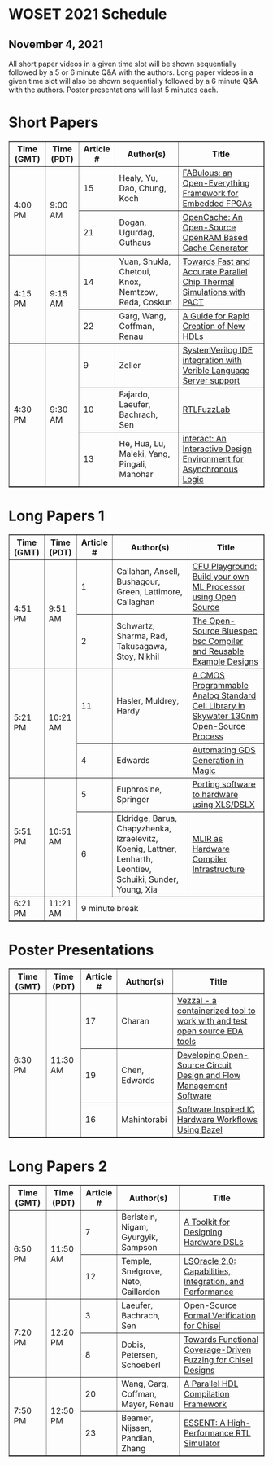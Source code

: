 # WOSET 2021 Schedule
## November 4, 2021
All short paper videos in a given time slot will be shown sequentially followed by a 5 or 6 minute Q&A with the authors. Long paper videos in a given time slot will also be shown sequentially followed by a 6 minute Q&A with the authors. Poster presentations will last 5 minutes each.


# Short Papers

<table border="1">
<thead>
<tr>
<th>Time (GMT)</th>
<th>Time (PDT)</th>
<th>Article #</th>
<th>Author(s)</th>
<th>Title</th>
</tr>
</thead>
<tbody>
<tr>
<td rowspan=2>4:00 PM</td>
<td rowspan=2>9:00 AM</td>
<td>15</td>
<td>Healy, Yu, Dao, Chung, Koch</td>
<td><a href="https://woset-workshop.github.io/WOSET2021.html#article-15">FABulous: an Open-Everything Framework for Embedded FPGAs</a></td>
</tr>
<tr>
<td>21</td>
<td>Dogan, Ugurdag, Guthaus</td>
<td><a href="https://woset-workshop.github.io/WOSET2021.html#article-21">OpenCache: An Open-Source OpenRAM Based Cache Generator</a></td>
</tr>
<tr>
<td rowspan=2>4:15 PM</td>
<td rowspan=2>9:15 AM</td>
<td>14</td>
<td>Yuan, Shukla, Chetoui, Knox, Nemtzow, Reda,  Coskun</td>
<td><a href="https://woset-workshop.github.io/WOSET2021.html#article-14">Towards Fast and Accurate Parallel Chip Thermal Simulations with PACT</a></td>
</tr>
<tr>
<td>22</td>
<td>Garg, Wang, Coffman, Renau</td>
<td><a href="https://woset-workshop.github.io/WOSET2021.html#article-22">A Guide for Rapid Creation of New HDLs</a></td>
</tr>
<tr>
<td rowspan=3>4:30 PM</td>
<td rowspan=3>9:30 AM</td>
<td>9</td>
<td>Zeller</td>
<td><a href="https://woset-workshop.github.io/WOSET2021.html#article-9">SystemVerilog IDE integration with Verible Language Server support</a></td>
</tr>
<tr>
<td>10</td>
<td>Fajardo, Laeufer, Bachrach, Sen</td>
<td><a href="https://woset-workshop.github.io/WOSET2021.html#article-10">RTLFuzzLab</a></td>
</tr>
<tr>
<td>13</td>
<td>He, Hua, Lu, Maleki, Yang, Pingali, Manohar</td>
<td><a href="https://woset-workshop.github.io/WOSET2021.html#article-13">interact: An Interactive Design Environment for Asynchronous Logic</a></td>
</tr>
</tbody>
</table>

# Long Papers 1

<table border="1">
<thead>
<tr>
<th>Time (GMT)</th>
<th>Time (PDT)</th>
<th>Article #</th>
<th>Author(s)</th>
<th>Title</th>
</tr>
</thead>
<tbody>
<tr>
<td rowspan=2>4:51 PM</td>
<td rowspan=2>9:51 AM</td>
<td>1</td>
<td>Callahan, Ansell, Bushagour, Green, Lattimore, Callaghan</td>
<td><a href="https://woset-workshop.github.io/WOSET2021.html#article-1">CFU Playground: Build your own ML Processor using Open Source</a></td>
</tr>
<tr>
<td>2</td>
<td>Schwartz, Sharma, Rad, Takusagawa, Stoy, Nikhil</td>
<td><a href="https://woset-workshop.github.io/WOSET2021.html#article-2">The Open-Source Bluespec bsc Compiler and Reusable Example Designs</a></td>
</tr>
<tr>
<td rowspan=2>5:21 PM</td>
<td rowspan=2>10:21 AM</td>
<td>11</td>
<td>Hasler, Muldrey, Hardy</td>
<td><a href="https://woset-workshop.github.io/WOSET2021.html#article-11">A CMOS Programmable Analog Standard Cell Library in Skywater 130nm Open-Source Process</a></td>
</tr>
<tr>
<td>4</td>
<td>Edwards</td>
<td><a href="https://woset-workshop.github.io/WOSET2021.html#article-4">Automating GDS Generation in Magic</a></td>
</tr>
<tr>
<td rowspan=2>5:51 PM</td>
<td rowspan=2>10:51 AM</td>
<td>5</td>
<td>Euphrosine, Springer</td>
<td><a href="https://woset-workshop.github.io/WOSET2021.html#article-5">Porting software to hardware using XLS/DSLX</a></td>
</tr>
<tr>
<td>6</td>
<td>Eldridge, Barua, Chapyzhenka, Izraelevitz, Koenig, Lattner, Lenharth, Leontiev, Schuiki, Sunder, Young, Xia</td>
<td><a href="https://woset-workshop.github.io/WOSET2021.html#article-6">MLIR as Hardware Compiler Infrastructure</a></td>
</tr>
<tr>
<td rowspan=2>6:21 PM</td>
<td rowspan=2>11:21 AM</td>
<td colspan=3>9 minute break</td>
</tr>
</tbody>
</table>

# Poster Presentations

<table border="1">
<thead>
<tr>
<th>Time (GMT)</th>
<th>Time (PDT)</th>
<th>Article #</th>
<th>Author(s)</th>
<th>Title</th>
</tr>
</thead>
<tbody>
<tr>
<td rowspan=4>6:30 PM</td>
<td rowspan=4>11:30 AM</td>
<td>17</td>
<td>Charan</td>
<td><a href="https://woset-workshop.github.io/WOSET2021.html#article-17">Vezzal - a containerized tool to work with and test open source EDA tools</a></td>
</tr>
<tr>
<td>19</td>
<td>Chen, Edwards</td>
<td><a href="https://woset-workshop.github.io/WOSET2021.html#article-19">Developing Open-Source Circuit Design and Flow Management Software</a></td>
</tr>
<tr>
<td>16</td>
<td>Mahintorabi</td>
<td><a href="https://woset-workshop.github.io/WOSET2021.html#article-16">Software Inspired IC Hardware Workflows Using Bazel</a></td>
</tr>
</tbody>
</table>

# Long Papers 2

<table border="1">
<thead>
<tr>
<th>Time (GMT)</th>
<th>Time (PDT)</th>
<th>Article #</th>
<th>Author(s)</th>
<th>Title</th>
</tr>
</thead>
<tbody>
<tr>
<td rowspan=2>6:50 PM</td>
<td rowspan=2>11:50 AM</td>
<td>7</td>
<td>Berlstein, Nigam, Gyurgyik, Sampson</td>
<td><a href="https://woset-workshop.github.io/WOSET2021.html#article-7">A Toolkit for Designing Hardware DSLs</a></td>
</tr>
<tr>
<td>12</td>
<td>Temple, Snelgrove, Neto, Gaillardon</td>
<td><a href="https://woset-workshop.github.io/WOSET2021.html#article-12">LSOracle 2.0: Capabilities, Integration, and Performance</a></td>
</tr>
<tr>
<td rowspan=2>7:20 PM</td>
<td rowspan=2>12:20 PM</td>
<td>3</td>
<td>Laeufer, Bachrach, Sen</td>
<td><a href="https://woset-workshop.github.io/WOSET2021.html#article-3">Open-Source Formal Verification for Chisel</a></td>
</tr>
<tr>
<td>8</td>
<td>Dobis, Petersen, Schoeberl</td>
<td><a href="https://woset-workshop.github.io/WOSET2021.html#article-8">Towards Functional Coverage-Driven Fuzzing for Chisel Designs</a></td>
</tr>
<tr>
<td rowspan=2>7:50 PM</td>
<td rowspan=2>12:50 PM</td>
<td>20</td>
<td>Wang, Garg, Coffman, Mayer, Renau</td>
<td><a href="https://woset-workshop.github.io/WOSET2021.html#article-20">A Parallel HDL Compilation Framework</a></td>
</tr>
<tr>
<td>23</td>
<td>Beamer, Nijssen, Pandian, Zhang</td>
<td><a href="https://woset-workshop.github.io/WOSET2021.html#article-23">ESSENT: A High-Performance RTL Simulator</a></td>
</tr>
</tbody>
</table>
